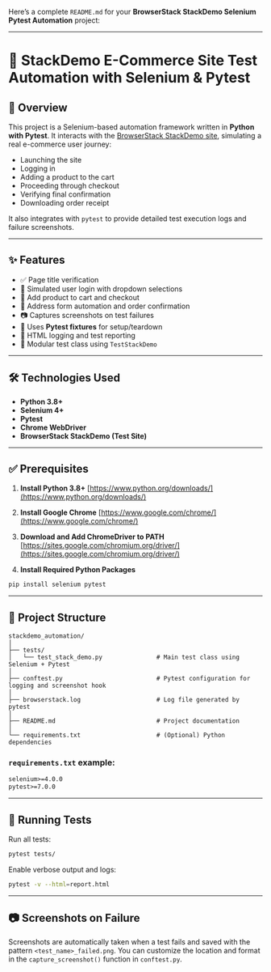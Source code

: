 Here’s a complete `README.md` for your **BrowserStack StackDemo Selenium Pytest Automation** project:

---

# 🧪 StackDemo E-Commerce Site Test Automation with Selenium & Pytest

## 📖 Overview

This project is a Selenium-based automation framework written in **Python with Pytest**. It interacts with the [BrowserStack StackDemo site](https://bstackdemo.com/), simulating a real e-commerce user journey:

* Launching the site
* Logging in
* Adding a product to the cart
* Proceeding through checkout
* Verifying final confirmation
* Downloading order receipt

It also integrates with `pytest` to provide detailed test execution logs and failure screenshots.

---

## ✨ Features

* ✅ Page title verification
* 🔐 Simulated user login with dropdown selections
* 🛒 Add product to cart and checkout
* 🧾 Address form automation and order confirmation
* 📷 Captures screenshots on test failures
* 🧪 Uses **Pytest fixtures** for setup/teardown
* 🧾 HTML logging and test reporting
* 🧰 Modular test class using `TestStackDemo`

---

## 🛠️ Technologies Used

* **Python 3.8+**
* **Selenium 4+**
* **Pytest**
* **Chrome WebDriver**
* **BrowserStack StackDemo (Test Site)**

---

## ✅ Prerequisites

1. **Install Python 3.8+**
   [https://www.python.org/downloads/](https://www.python.org/downloads/)

2. **Install Google Chrome**
   [https://www.google.com/chrome/](https://www.google.com/chrome/)

3. **Download and Add ChromeDriver to PATH**
   [https://sites.google.com/chromium.org/driver/](https://sites.google.com/chromium.org/driver/)

4. **Install Required Python Packages**

```bash
pip install selenium pytest
```

---

## 📁 Project Structure

```
stackdemo_automation/
│
├── tests/
│   └── test_stack_demo.py               # Main test class using Selenium + Pytest
│
├── conftest.py                          # Pytest configuration for logging and screenshot hook
│
├── browserstack.log                     # Log file generated by pytest
│
├── README.md                            # Project documentation
│
└── requirements.txt                     # (Optional) Python dependencies
```

### `requirements.txt` example:

```txt
selenium>=4.0.0
pytest>=7.0.0
```

---

## 🧪 Running Tests

Run all tests:

```bash
pytest tests/
```

Enable verbose output and logs:

```bash
pytest -v --html=report.html
```

---

## 📷 Screenshots on Failure

Screenshots are automatically taken when a test fails and saved with the pattern `<test_name>_failed.png`. You can customize the location and format in the `capture_screenshot()` function in `conftest.py`.


